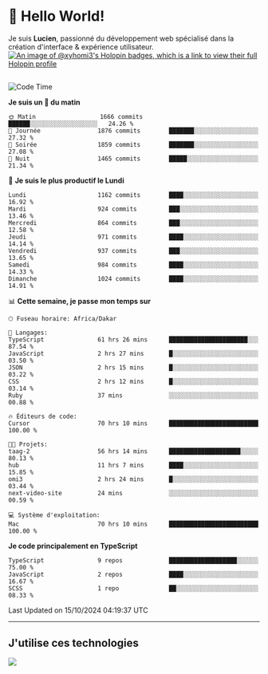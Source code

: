# 👋 Hello World!

Je suis **Lucien**, passionné du développement web spécialisé dans la création d'interface & expérience utilisateur.
[![An image of @xyhomi3's Holopin badges, which is a link to view their full Holopin profile](https://holopin.me/xyhomi3)](https://holopin.io/@xyhomi3)

##

<!--START_SECTION:waka-->
![Code Time](http://img.shields.io/badge/Code%20Time-2%2C297%20hrs%2020%20mins-blue)

**Je suis un 🐤 du matin** 

```text
🌞 Matin                  1666 commits        ██████░░░░░░░░░░░░░░░░░░░   24.26 % 
🌆 Journée                1876 commits        ███████░░░░░░░░░░░░░░░░░░   27.32 % 
🌃 Soirée                 1859 commits        ███████░░░░░░░░░░░░░░░░░░   27.08 % 
🌙 Nuit                   1465 commits        █████░░░░░░░░░░░░░░░░░░░░   21.34 % 
```
📅 **Je suis le plus productif le Lundi** 

```text
Lundi                    1162 commits        ████░░░░░░░░░░░░░░░░░░░░░   16.92 % 
Mardi                    924 commits         ███░░░░░░░░░░░░░░░░░░░░░░   13.46 % 
Mercredi                 864 commits         ███░░░░░░░░░░░░░░░░░░░░░░   12.58 % 
Jeudi                    971 commits         ████░░░░░░░░░░░░░░░░░░░░░   14.14 % 
Vendredi                 937 commits         ███░░░░░░░░░░░░░░░░░░░░░░   13.65 % 
Samedi                   984 commits         ████░░░░░░░░░░░░░░░░░░░░░   14.33 % 
Dimanche                 1024 commits        ████░░░░░░░░░░░░░░░░░░░░░   14.91 % 
```


📊 **Cette semaine, je passe mon temps sur** 

```text
🕑︎ Fuseau horaire: Africa/Dakar

💬 Langages: 
TypeScript               61 hrs 26 mins      ██████████████████████░░░   87.54 % 
JavaScript               2 hrs 27 mins       █░░░░░░░░░░░░░░░░░░░░░░░░   03.50 % 
JSON                     2 hrs 15 mins       █░░░░░░░░░░░░░░░░░░░░░░░░   03.22 % 
CSS                      2 hrs 12 mins       █░░░░░░░░░░░░░░░░░░░░░░░░   03.14 % 
Ruby                     37 mins             ░░░░░░░░░░░░░░░░░░░░░░░░░   00.88 % 

🔥 Éditeurs de code: 
Cursor                   70 hrs 10 mins      █████████████████████████   100.00 % 

🐱‍💻 Projets: 
taag-2                   56 hrs 14 mins      ████████████████████░░░░░   80.13 % 
hub                      11 hrs 7 mins       ████░░░░░░░░░░░░░░░░░░░░░   15.85 % 
omi3                     2 hrs 24 mins       █░░░░░░░░░░░░░░░░░░░░░░░░   03.44 % 
next-video-site          24 mins             ░░░░░░░░░░░░░░░░░░░░░░░░░   00.59 % 

💻 Système d'exploitation: 
Mac                      70 hrs 10 mins      █████████████████████████   100.00 % 
```

**Je code principalement en TypeScript** 

```text
TypeScript               9 repos             ███████████████████░░░░░░   75.00 % 
JavaScript               2 repos             ████░░░░░░░░░░░░░░░░░░░░░   16.67 % 
SCSS                     1 repo              ██░░░░░░░░░░░░░░░░░░░░░░░   08.33 % 
```




 Last Updated on 15/10/2024 04:19:37 UTC
<!--END_SECTION:waka-->
---

## J'utilise ces technologies

<p align="left">
  <a href="https://skillicons.dev">
    <img src="https://skillicons.dev/icons?i=ts,js,md,scss,tailwind,react,docker,express,astro,vite,nextjs,vercel,figma,ableton" />
  </a>
</p>

